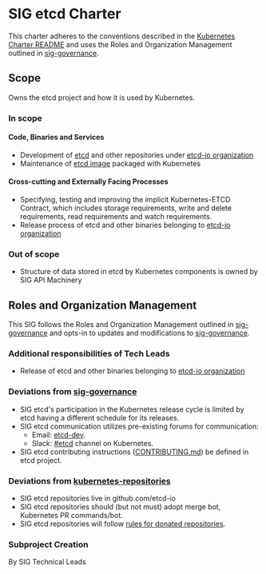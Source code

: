 # SIG etcd Charter

This charter adheres to the conventions described in the [Kubernetes Charter README] and uses
the Roles and Organization Management outlined in [sig-governance].

[Kubernetes Charter README]: https://github.com/kubernetes/community/blob/master/committee-steering/governance/README.md
[sig-governance]: https://github.com/kubernetes/community/blob/master/committee-steering/governance/sig-governance.md

## Scope

Owns the etcd project and how it is used by Kubernetes.

### In scope

#### Code, Binaries and Services

- Development of [etcd] and other repositories under [etcd-io organization]
- Maintenance of [etcd image] packaged with Kubernetes

[etcd]: https://github.com/etcd-io/etcd
[etcd-io organization]: https://github.com/etcd-io
[etcd image]: https://github.com/kubernetes/kubernetes/tree/master/cluster/images/etcd

#### Cross-cutting and Externally Facing Processes

- Specifying, testing and improving the implicit Kubernetes-ETCD Contract, which includes storage requirements, write and delete requirements, read requirements and watch requirements.
- Release process of etcd and other binaries belonging to [etcd-io organization]

### Out of scope

- Structure of data stored in etcd by Kubernetes components is owned by SIG API Machinery

## Roles and Organization Management

This SIG follows the Roles and Organization Management outlined in [sig-governance]
and opts-in to updates and modifications to [sig-governance].

### Additional responsibilities of Tech Leads

- Release of etcd and other binaries belonging to [etcd-io organization]

### Deviations from [sig-governance]

- SIG etcd's participation in the Kubernetes release cycle is limited by etcd having a different schedule for its releases.
- SIG etcd communication utilizes pre-existing forums for communication:
  - Email: [etcd-dev](https://groups.google.com/forum/?hl=en#!forum/etcd-dev).
  - Slack: [#etcd](https://kubernetes.slack.com/messages/C3HD8ARJ5/details/) channel on Kubernetes.
- SIG etcd contributing instructions ([CONTRIBUTING.md]) be defined in etcd project.

[CONTRIBUTING.md]: https://github.com/etcd-io/etcd/blob/main/CONTRIBUTING.md

### Deviations from [kubernetes-repositories]

- SIG etcd repositories live in github.com/etcd-io
- SIG etcd repositories should (but not must) adopt merge bot, Kubernetes PR commands/bot.
- SIG etcd repositories will follow [rules for donated repositories].

[kubernetes-repositories]: https://github.com/kubernetes/community/blob/master/github-management/kubernetes-repositories.md#sig-repositories
[rules for donated repositories]:  https://github.com/kubernetes/community/blob/master/github-management/kubernetes-repositories.md#rules-for-donated-repositories

### Subproject Creation

By SIG Technical Leads
